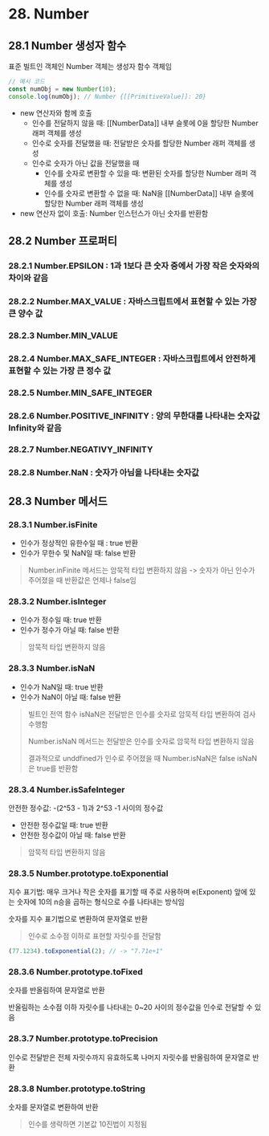 # 28. Number

## 28.1 Number 생성자 함수

표준 빌트인 객체인 Number 객체는 생성자 함수 객체임

```js
// 예시 코드
const numObj = new Number(10);
console.log(numObj); // Number {[[PrimitiveValue]]: 20}
```

- new 연산자와 함께 호출
  - 인수를 전달하지 않을 때: [[NumberData]] 내부 슬롯에 0을 할당한 Number 래퍼 객체를 생성
  - 인수로 숫자를 전달했을 때: 전달받은 숫자를 할당한 Number 래퍼 객체를 생성
  - 인수로 숫자가 아닌 값을 전달했을 때
    - 인수를 숫자로 변환할 수 있을 때: 변환된 숫자를 할당한 Number 래퍼 객체를 생성
    - 인수를 숫자로 변환할 수 없을 때: NaN을 [[NumberData]] 내부 슬롯에 할당한 Number 래퍼 객체를 생성
- new 연산자 없이 호출: Number 인스턴스가 아닌 숫자를 반환함

## 28.2 Number 프로퍼티

### 28.2.1 Number.EPSILON : 1과 1보다 큰 숫자 중에서 가장 작은 숫자와의 차이와 같음

### 28.2.2 Number.MAX_VALUE : 자바스크립트에서 표현할 수 있는 가장 큰 양수 값

### 28.2.3 Number.MIN_VALUE

### 28.2.4 Number.MAX_SAFE_INTEGER : 자바스크립트에서 안전하게 표현할 수 있는 가장 큰 정수 값

### 28.2.5 Number.MIN_SAFE_INTEGER

### 28.2.6 Number.POSITIVE_INFINITY : 양의 무한대를 나타내는 숫자값 Infinity와 같음

### 28.2.7 Number.NEGATIVY_INFINITY

### 28.2.8 Number.NaN : 숫자가 아님을 나타내는 숫자값

## 28.3 Number 메서드

### 28.3.1 Number.isFinite

- 인수가 정상적인 유한수일 때 : true 반환
- 인수가 무한수 및 NaN일 때: false 반환

> Number.inFinite 메서드는 암묵적 타입 변환하지 않음 -> 숫자가 아닌 인수가 주어졌을 때 반환값은 언제나 false임

### 28.3.2 Number.isInteger

- 인수가 정수일 때: true 반환
- 인수가 정수가 아닐 때: false 반환

> 암묵적 타입 변환하지 않음

### 28.3.3 Number.isNaN

- 인수가 NaN일 때: true 반환
- 인수가 NaN이 아닐 때: false 반환

> 빌트인 전역 함수 isNaN은 전달받은 인수를 숫자로 암묵적 타입 변환하여 검사 수행함
>
> Number.isNaN 메서드는 전달받은 인수를 숫자로 암묵적 타입 변환하지 않음
>
> 결과적으로 unddfined가 인수로 주어졌을 때 Number.isNaN은 false isNaN은 true를 반환함

### 28.3.4 Number.isSafeInteger

안전한 정수값: -(2^53 - 1)과 2^53 -1 사이의 정수값

- 안전한 정수값일 때: true 반환
- 안전한 정수값이 아닐 때: false 반환

> 암묵적 타입 변환하지 않음

### 28.3.5 Number.prototype.toExponential

지수 표기법: 매우 크거나 작은 숫자를 표기할 때 주로 사용하며 e(Exponent) 앞에 있는 숫자에 10의 n승을 곱하는 형식으로 수를 나타내는 방식임

숫자를 지수 표기법으로 변환하여 문자열로 반환

> 인수로 소수점 이하로 표현할 자릿수를 전달함

```js
(77.1234).toExponential(2); // -> "7.71e+1"
```

### 28.3.6 Number.prototype.toFixed

숫자를 반올림하여 문자열로 반환

반올림하는 소수점 이하 자릿수를 나타내는 0~20 사이의 정수값을 인수로 전달할 수 있음

### 28.3.7 Number.prototype.toPrecision

인수로 전달받은 전체 자릿수까지 유효하도록 나머지 자릿수를 반올림하여 문자열로 반환

### 28.3.8 Number.prototype.toString

숫자를 문자열로 변환하여 반환

> 인수를 생략하면 기본값 10진법이 지정됨
